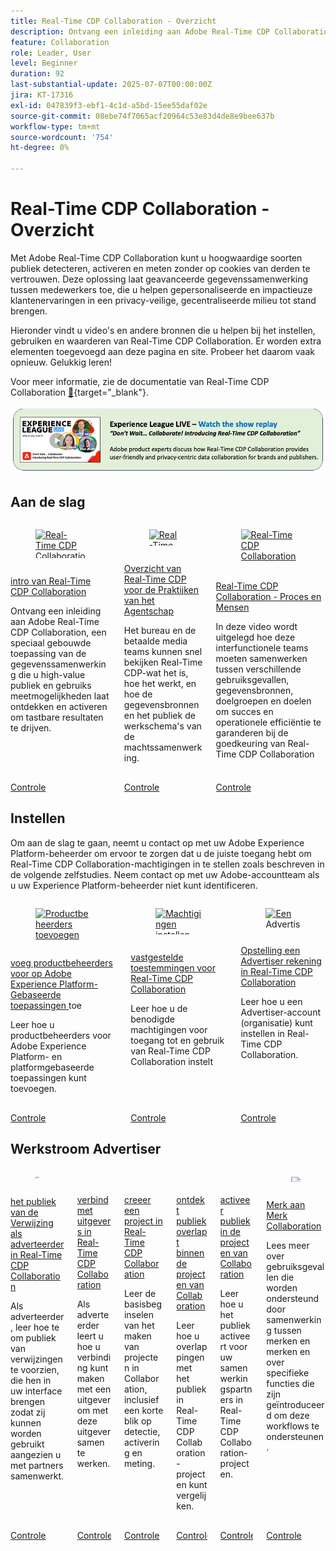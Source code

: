```yaml
---
title: Real-Time CDP Collaboration - Overzicht
description: Ontvang een inleiding aan Adobe Real-Time CDP Collaboration, een speciaal gebouwde toepassing van de gegevenssamenwerking die u high-value publiek en gebruiks meetmogelijkheden laat ontdekken en activeren om tastbare resultaten te drijven.
feature: Collaboration
role: Leader, User
level: Beginner
duration: 92
last-substantial-update: 2025-07-07T00:00:00Z
jira: KT-17316
exl-id: 047839f3-ebf1-4c1d-a5bd-15ee55daf02e
source-git-commit: 08ebe74f7065acf20964c53e83d4de8e9bee637b
workflow-type: tm+mt
source-wordcount: '754'
ht-degree: 0%

---
```


# Real-Time CDP Collaboration - Overzicht

Met Adobe Real-Time CDP Collaboration kunt u hoogwaardige soorten publiek detecteren, activeren en meten zonder op cookies van derden te vertrouwen. Deze oplossing laat geavanceerde gegevenssamenwerking tussen medewerkers toe, die u helpen gepersonaliseerde en impactieuze klantenervaringen in een privacy-veilige, gecentraliseerde milieu tot stand brengen.

Hieronder vindt u video&#39;s en andere bronnen die u helpen bij het instellen, gebruiken en waarderen van Real-Time CDP Collaboration. Er worden extra elementen toegevoegd aan deze pagina en site. Probeer het daarom vaak opnieuw. Gelukkig leren!

Voor meer informatie, zie de documentatie van Real-Time CDP Collaboration [&#128279;](https://experienceleague.adobe.com/nl/docs/real-time-cdp-collaboration/using/home){target="_blank"}.

[![ExL LIVE apr 10, 2025](../assets/exl-live-20250410-img.jpg)](https://experienceleague.adobe.com/nl/docs/events/experience-league-live-recordings/episodes/exl-live-episode-04-10-25)

## Aan de slag

<!-- CARDS
{cta=Watch}
* real-time-cdp-collaboration-intro.md
* rtcdp-overview-for-agency-practitioners.md
* rtcdp-collaboration-process-and-people.md

-->
<!-- START CARDS HTML - DO NOT MODIFY BY HAND -->
<div class="columns">
    <div class="column is-half-tablet is-half-desktop is-one-third-widescreen" aria-label="Real-Time CDP Collaboration intro">
        <div class="card" style="height: 100%; display: flex; flex-direction: column; height: 100%;">
            <div class="card-image">
                <figure class="image x-is-16by9">
                    <a href="real-time-cdp-collaboration-intro.md" title="Real-Time CDP Collaboration intro" target="_blank" rel="referrer">
                        <img class="is-bordered-r-small" src="https://video.tv.adobe.com/v/3446807/?format=jpeg&nocache=1756504084960&captions=dut" alt="Real-Time CDP Collaboration intro"
                             style="width: 100%; aspect-ratio: 16 / 9; object-fit: cover; overflow: hidden; display: block; margin: auto;">
                    </a>
                </figure>
            </div>
            <div class="card-content is-padded-small" style="display: flex; flex-direction: column; flex-grow: 1; justify-content: space-between;">
                <div class="top-card-content">
                    <p class="headline is-size-6 has-text-weight-bold">
                        <a href="real-time-cdp-collaboration-intro.md" target="_blank" rel="referrer" title="Real-Time CDP Collaboration intro"> intro van Real-Time CDP Collaboration </a>
                    </p>
                    <p class="is-size-6">Ontvang een inleiding aan Adobe Real-Time CDP Collaboration, een speciaal gebouwde toepassing van de gegevenssamenwerking die u high-value publiek en gebruiks meetmogelijkheden laat ontdekken en activeren om tastbare resultaten te drijven.</p>
                </div>
                <a href="real-time-cdp-collaboration-intro.md" target="_blank" rel="referrer" class="spectrum-Button spectrum-Button--outline spectrum-Button--primary spectrum-Button--sizeM" style="align-self: flex-start; margin-top: 1rem;">
                    <span class="spectrum-Button-label has-no-wrap has-text-weight-bold"> Controle </span>
                </a>
            </div>
        </div>
    </div>
    <div class="column is-half-tablet is-half-desktop is-one-third-widescreen" aria-label="Real-Time CDP Overview for Agency Practitioners">
        <div class="card" style="height: 100%; display: flex; flex-direction: column; height: 100%;">
            <div class="card-image">
                <figure class="image x-is-16by9">
                    <a href="rtcdp-overview-for-agency-practitioners.md" title="Real-Time CDP - Overzicht voor de Praktijken van het Bureau" target="_blank" rel="referrer">
                        <img class="is-bordered-r-small" src="https://video.tv.adobe.com/v/3464664/?format=jpeg&nocache=1756504084963&captions=dut" alt="Real-Time CDP - Overzicht voor de Praktijken van het Bureau"
                             style="width: 100%; aspect-ratio: 16 / 9; object-fit: cover; overflow: hidden; display: block; margin: auto;">
                    </a>
                </figure>
            </div>
            <div class="card-content is-padded-small" style="display: flex; flex-direction: column; flex-grow: 1; justify-content: space-between;">
                <div class="top-card-content">
                    <p class="headline is-size-6 has-text-weight-bold">
                        <a href="rtcdp-overview-for-agency-practitioners.md" target="_blank" rel="referrer" title="Real-Time CDP - Overzicht voor de Praktijken van het Bureau"> Overzicht van Real-Time CDP voor de Praktijken van het Agentschap </a>
                    </p>
                    <p class="is-size-6">Het bureau en de betaalde media teams kunnen snel bekijken Real-Time CDP-wat het is, hoe het werkt, en hoe de gegevensbronnen en het publiek de werkschema's van de machtssamenwerking.</p>
                </div>
                <a href="rtcdp-overview-for-agency-practitioners.md" target="_blank" rel="referrer" class="spectrum-Button spectrum-Button--outline spectrum-Button--primary spectrum-Button--sizeM" style="align-self: flex-start; margin-top: 1rem;">
                    <span class="spectrum-Button-label has-no-wrap has-text-weight-bold"> Controle </span>
                </a>
            </div>
        </div>
    </div>
    <div class="column is-half-tablet is-half-desktop is-one-third-widescreen" aria-label="Real-Time CDP Collaboration - Process and People">
        <div class="card" style="height: 100%; display: flex; flex-direction: column; height: 100%;">
            <div class="card-image">
                <figure class="image x-is-16by9">
                    <a href="rtcdp-collaboration-process-and-people.md" title="Real-Time CDP Collaboration - Proces en mensen" target="_blank" rel="referrer">
                        <img class="is-bordered-r-small" src="https://video.tv.adobe.com/v/3464675/?format=jpeg&nocache=1756504084955&captions=dut" alt="Real-Time CDP Collaboration - Proces en mensen"
                             style="width: 100%; aspect-ratio: 16 / 9; object-fit: cover; overflow: hidden; display: block; margin: auto;">
                    </a>
                </figure>
            </div>
            <div class="card-content is-padded-small" style="display: flex; flex-direction: column; flex-grow: 1; justify-content: space-between;">
                <div class="top-card-content">
                    <p class="headline is-size-6 has-text-weight-bold">
                        <a href="rtcdp-collaboration-process-and-people.md" target="_blank" rel="referrer" title="Real-Time CDP Collaboration - Proces en mensen"> Real-Time CDP Collaboration - Proces en Mensen </a>
                    </p>
                    <p class="is-size-6">In deze video wordt uitgelegd hoe deze interfunctionele teams moeten samenwerken tussen verschillende gebruiksgevallen, gegevensbronnen, doelgroepen en doelen om succes en operationele efficiëntie te garanderen bij de goedkeuring van Real-Time CDP Collaboration</p>
                </div>
                <a href="rtcdp-collaboration-process-and-people.md" target="_blank" rel="referrer" class="spectrum-Button spectrum-Button--outline spectrum-Button--primary spectrum-Button--sizeM" style="align-self: flex-start; margin-top: 1rem;">
                    <span class="spectrum-Button-label has-no-wrap has-text-weight-bold"> Controle </span>
                </a>
            </div>
        </div>
    </div>
</div>
<!-- END CARDS HTML - DO NOT MODIFY BY HAND -->



## Instellen

Om aan de slag te gaan, neemt u contact op met uw Adobe Experience Platform-beheerder om ervoor te zorgen dat u de juiste toegang hebt om Real-Time CDP Collaboration-machtigingen in te stellen zoals beschreven in de volgende zelfstudies. Neem contact op met uw Adobe-accountteam als u uw Experience Platform-beheerder niet kunt identificeren.

<!-- CARDS
{cta=Watch}
* ../admin/add-product-administrators.md
* set-permissions-for-collaboration.md
* set-up-an-advertiser-account.md

-->
<!-- START CARDS HTML - DO NOT MODIFY BY HAND -->
<div class="columns">
    <div class="column is-half-tablet is-half-desktop is-one-third-widescreen" aria-label="Add product administrators for Adobe Experience Platform-based applications">
        <div class="card" style="height: 100%; display: flex; flex-direction: column; height: 100%;">
            <div class="card-image">
                <figure class="image x-is-16by9">
                    <a href="../admin/add-product-administrators.md" title="Productbeheerders toevoegen voor op Adobe Experience Platform gebaseerde toepassingen" target="_blank" rel="referrer">
                        <img class="is-bordered-r-small" src="https://video.tv.adobe.com/v/3475947?captions=dut&format=jpeg&nocache=1756504085478" alt="Productbeheerders toevoegen voor op Adobe Experience Platform gebaseerde toepassingen"
                             style="width: 100%; aspect-ratio: 16 / 9; object-fit: cover; overflow: hidden; display: block; margin: auto;">
                    </a>
                </figure>
            </div>
            <div class="card-content is-padded-small" style="display: flex; flex-direction: column; flex-grow: 1; justify-content: space-between;">
                <div class="top-card-content">
                    <p class="headline is-size-6 has-text-weight-bold">
                        <a href="../admin/add-product-administrators.md" target="_blank" rel="referrer" title="Productbeheerders toevoegen voor op Adobe Experience Platform gebaseerde toepassingen"> voeg productbeheerders voor op Adobe Experience Platform-Gebaseerde toepassingen </a> toe
                    </p>
                    <p class="is-size-6">Leer hoe u productbeheerders voor Adobe Experience Platform- en platformgebaseerde toepassingen kunt toevoegen.</p>
                </div>
                <a href="../admin/add-product-administrators.md" target="_blank" rel="referrer" class="spectrum-Button spectrum-Button--outline spectrum-Button--primary spectrum-Button--sizeM" style="align-self: flex-start; margin-top: 1rem;">
                    <span class="spectrum-Button-label has-no-wrap has-text-weight-bold"> Controle </span>
                </a>
            </div>
        </div>
    </div>
    <div class="column is-half-tablet is-half-desktop is-one-third-widescreen" aria-label="Set permissions for Real-Time CDP Collaboration">
        <div class="card" style="height: 100%; display: flex; flex-direction: column; height: 100%;">
            <div class="card-image">
                <figure class="image x-is-16by9">
                    <a href="set-permissions-for-collaboration.md" title="Machtigingen instellen voor Real-Time CDP Collaboration" target="_blank" rel="referrer">
                        <img class="is-bordered-r-small" src="https://video.tv.adobe.com/v/3452236/?format=jpeg&nocache=1756504085453&captions=dut" alt="Machtigingen instellen voor Real-Time CDP Collaboration"
                             style="width: 100%; aspect-ratio: 16 / 9; object-fit: cover; overflow: hidden; display: block; margin: auto;">
                    </a>
                </figure>
            </div>
            <div class="card-content is-padded-small" style="display: flex; flex-direction: column; flex-grow: 1; justify-content: space-between;">
                <div class="top-card-content">
                    <p class="headline is-size-6 has-text-weight-bold">
                        <a href="set-permissions-for-collaboration.md" target="_blank" rel="referrer" title="Machtigingen instellen voor Real-Time CDP Collaboration"> vastgestelde toestemmingen voor Real-Time CDP Collaboration </a>
                    </p>
                    <p class="is-size-6">Leer hoe u de benodigde machtigingen voor toegang tot en gebruik van Real-Time CDP Collaboration instelt</p>
                </div>
                <a href="set-permissions-for-collaboration.md" target="_blank" rel="referrer" class="spectrum-Button spectrum-Button--outline spectrum-Button--primary spectrum-Button--sizeM" style="align-self: flex-start; margin-top: 1rem;">
                    <span class="spectrum-Button-label has-no-wrap has-text-weight-bold"> Controle </span>
                </a>
            </div>
        </div>
    </div>
    <div class="column is-half-tablet is-half-desktop is-one-third-widescreen" aria-label="Set up an Advertiser account in Real-Time CDP Collaboration">
        <div class="card" style="height: 100%; display: flex; flex-direction: column; height: 100%;">
            <div class="card-image">
                <figure class="image x-is-16by9">
                    <a href="set-up-an-advertiser-account.md" title="Een Advertiser-account instellen in Real-Time CDP Collaboration" target="_blank" rel="referrer">
                        <img class="is-bordered-r-small" src="https://video.tv.adobe.com/v/3452264/?format=jpeg&nocache=1756504085463" alt="Een Advertiser-account instellen in Real-Time CDP Collaboration"
                             style="width: 100%; aspect-ratio: 16 / 9; object-fit: cover; overflow: hidden; display: block; margin: auto;">
                    </a>
                </figure>
            </div>
            <div class="card-content is-padded-small" style="display: flex; flex-direction: column; flex-grow: 1; justify-content: space-between;">
                <div class="top-card-content">
                    <p class="headline is-size-6 has-text-weight-bold">
                        <a href="set-up-an-advertiser-account.md" target="_blank" rel="referrer" title="Een Advertiser-account instellen in Real-Time CDP Collaboration"> Opstelling een Advertiser rekening in Real-Time CDP Collaboration </a>
                    </p>
                    <p class="is-size-6">Leer hoe u een Advertiser-account (organisatie) kunt instellen in Real-Time CDP Collaboration.</p>
                </div>
                <a href="set-up-an-advertiser-account.md" target="_blank" rel="referrer" class="spectrum-Button spectrum-Button--outline spectrum-Button--primary spectrum-Button--sizeM" style="align-self: flex-start; margin-top: 1rem;">
                    <span class="spectrum-Button-label has-no-wrap has-text-weight-bold"> Controle </span>
                </a>
            </div>
        </div>
    </div>
</div>
<!-- END CARDS HTML - DO NOT MODIFY BY HAND -->

## Werkstroom Advertiser

<!-- CARDS
{cta=Watch}
* reference-audiences-as-an-advertiser.md
* connect-with-publishers.md
* create-a-project.md
* discover-audience-overlaps-in-projects.md
* activate-audiences-in-projects.md
* brand-to-brand-collaboration.md

-->
<!-- START CARDS HTML - DO NOT MODIFY BY HAND -->
<div class="columns">
    <div class="column is-half-tablet is-half-desktop is-one-third-widescreen" aria-label="Reference audiences as an advertiser in Real-Time CDP Collaboration">
        <div class="card" style="height: 100%; display: flex; flex-direction: column; height: 100%;">
            <div class="card-image">
                <figure class="image x-is-16by9">
                    <a href="reference-audiences-as-an-advertiser.md" title="Referentiepubliek als adverteerder in Real-Time CDP Collaboration" target="_blank" rel="referrer">
                        <img class="is-bordered-r-small" src="https://video.tv.adobe.com/v/3452217/?format=jpeg&nocache=1756504085960" alt="Referentiepubliek als adverteerder in Real-Time CDP Collaboration"
                             style="width: 100%; aspect-ratio: 16 / 9; object-fit: cover; overflow: hidden; display: block; margin: auto;">
                    </a>
                </figure>
            </div>
            <div class="card-content is-padded-small" style="display: flex; flex-direction: column; flex-grow: 1; justify-content: space-between;">
                <div class="top-card-content">
                    <p class="headline is-size-6 has-text-weight-bold">
                        <a href="reference-audiences-as-an-advertiser.md" target="_blank" rel="referrer" title="Referentiepubliek als adverteerder in Real-Time CDP Collaboration"> het publiek van de Verwijzing als adverteerder in Real-Time CDP Collaboration </a>
                    </p>
                    <p class="is-size-6">Als adverteerder, leer hoe te om publiek van verwijzingen te voorzien, die hen in uw interface brengen zodat zij kunnen worden gebruikt aangezien u met partners samenwerkt.</p>
                </div>
                <a href="reference-audiences-as-an-advertiser.md" target="_blank" rel="referrer" class="spectrum-Button spectrum-Button--outline spectrum-Button--primary spectrum-Button--sizeM" style="align-self: flex-start; margin-top: 1rem;">
                    <span class="spectrum-Button-label has-no-wrap has-text-weight-bold"> Controle </span>
                </a>
            </div>
        </div>
    </div>
    <div class="column is-half-tablet is-half-desktop is-one-third-widescreen" aria-label="Connect with publishers in Real-Time CDP Collaboration">
        <div class="card" style="height: 100%; display: flex; flex-direction: column; height: 100%;">
            <div class="card-image">
                <figure class="image x-is-16by9">
                    <a href="connect-with-publishers.md" title="Verbinding maken met uitgevers in Real-Time CDP Collaboration" target="_blank" rel="referrer">
                        <img class="is-bordered-r-small" src="https://video.tv.adobe.com/v/3452218/?format=jpeg&nocache=1756504085951" alt="Verbinding maken met uitgevers in Real-Time CDP Collaboration"
                             style="width: 100%; aspect-ratio: 16 / 9; object-fit: cover; overflow: hidden; display: block; margin: auto;">
                    </a>
                </figure>
            </div>
            <div class="card-content is-padded-small" style="display: flex; flex-direction: column; flex-grow: 1; justify-content: space-between;">
                <div class="top-card-content">
                    <p class="headline is-size-6 has-text-weight-bold">
                        <a href="connect-with-publishers.md" target="_blank" rel="referrer" title="Verbinding maken met uitgevers in Real-Time CDP Collaboration"> verbind met uitgevers in Real-Time CDP Collaboration </a>
                    </p>
                    <p class="is-size-6">Als adverteerder leert u hoe u verbinding kunt maken met een uitgever om met deze uitgever samen te werken.</p>
                </div>
                <a href="connect-with-publishers.md" target="_blank" rel="referrer" class="spectrum-Button spectrum-Button--outline spectrum-Button--primary spectrum-Button--sizeM" style="align-self: flex-start; margin-top: 1rem;">
                    <span class="spectrum-Button-label has-no-wrap has-text-weight-bold"> Controle </span>
                </a>
            </div>
        </div>
    </div>
    <div class="column is-half-tablet is-half-desktop is-one-third-widescreen" aria-label="Create a project in Real-Time CDP Collaboration">
        <div class="card" style="height: 100%; display: flex; flex-direction: column; height: 100%;">
            <div class="card-image">
                <figure class="image x-is-16by9">
                    <a href="create-a-project.md" title="Een project maken in Real-Time CDP Collaboration" target="_blank" rel="referrer">
                        <img class="is-bordered-r-small" src="https://video.tv.adobe.com/v/3464040/?format=jpeg&nocache=1756504085943&captions=dut" alt="Een project maken in Real-Time CDP Collaboration"
                             style="width: 100%; aspect-ratio: 16 / 9; object-fit: cover; overflow: hidden; display: block; margin: auto;">
                    </a>
                </figure>
            </div>
            <div class="card-content is-padded-small" style="display: flex; flex-direction: column; flex-grow: 1; justify-content: space-between;">
                <div class="top-card-content">
                    <p class="headline is-size-6 has-text-weight-bold">
                        <a href="create-a-project.md" target="_blank" rel="referrer" title="Een project maken in Real-Time CDP Collaboration"> creeer een project in Real-Time CDP Collaboration </a>
                    </p>
                    <p class="is-size-6">Leer de basisbeginselen van het maken van projecten in Collaboration, inclusief een korte blik op detectie, activering en meting.</p>
                </div>
                <a href="create-a-project.md" target="_blank" rel="referrer" class="spectrum-Button spectrum-Button--outline spectrum-Button--primary spectrum-Button--sizeM" style="align-self: flex-start; margin-top: 1rem;">
                    <span class="spectrum-Button-label has-no-wrap has-text-weight-bold"> Controle </span>
                </a>
            </div>
        </div>
    </div>
    <div class="column is-half-tablet is-half-desktop is-one-third-widescreen" aria-label="Discover audience overlaps inside of Collaboration projects">
        <div class="card" style="height: 100%; display: flex; flex-direction: column; height: 100%;">
            <div class="card-image">
                <figure class="image x-is-16by9">
                    <a href="discover-audience-overlaps-in-projects.md" title="Ontdek overlappingen tussen publiek en Collaboration-projecten" target="_blank" rel="referrer">
                        <img class="is-bordered-r-small" src="https://video.tv.adobe.com/v/3471695/?format=jpeg&nocache=1756504085916&captions=dut" alt="Ontdek overlappingen tussen publiek en Collaboration-projecten"
                             style="width: 100%; aspect-ratio: 16 / 9; object-fit: cover; overflow: hidden; display: block; margin: auto;">
                    </a>
                </figure>
            </div>
            <div class="card-content is-padded-small" style="display: flex; flex-direction: column; flex-grow: 1; justify-content: space-between;">
                <div class="top-card-content">
                    <p class="headline is-size-6 has-text-weight-bold">
                        <a href="discover-audience-overlaps-in-projects.md" target="_blank" rel="referrer" title="Ontdek overlappingen tussen publiek en Collaboration-projecten"> ontdekt publiek overlapt binnen de projecten van Collaboration </a>
                    </p>
                    <p class="is-size-6">Leer hoe u overlappingen met het publiek in Real-Time CDP Collaboration-projecten kunt vergelijken.</p>
                </div>
                <a href="discover-audience-overlaps-in-projects.md" target="_blank" rel="referrer" class="spectrum-Button spectrum-Button--outline spectrum-Button--primary spectrum-Button--sizeM" style="align-self: flex-start; margin-top: 1rem;">
                    <span class="spectrum-Button-label has-no-wrap has-text-weight-bold"> Controle </span>
                </a>
            </div>
        </div>
    </div>
    <div class="column is-half-tablet is-half-desktop is-one-third-widescreen" aria-label="Activate audiences in Collaboration projects">
        <div class="card" style="height: 100%; display: flex; flex-direction: column; height: 100%;">
            <div class="card-image">
                <figure class="image x-is-16by9">
                    <a href="activate-audiences-in-projects.md" title="Soorten publiek activeren in Collaboration-projecten" target="_blank" rel="referrer">
                        <img class="is-bordered-r-small" src="https://video.tv.adobe.com/v/3471684/?format=jpeg&nocache=1756504085925&captions=dut" alt="Soorten publiek activeren in Collaboration-projecten"
                             style="width: 100%; aspect-ratio: 16 / 9; object-fit: cover; overflow: hidden; display: block; margin: auto;">
                    </a>
                </figure>
            </div>
            <div class="card-content is-padded-small" style="display: flex; flex-direction: column; flex-grow: 1; justify-content: space-between;">
                <div class="top-card-content">
                    <p class="headline is-size-6 has-text-weight-bold">
                        <a href="activate-audiences-in-projects.md" target="_blank" rel="referrer" title="Soorten publiek activeren in Collaboration-projecten"> activeer publiek in de projecten van Collaboration </a>
                    </p>
                    <p class="is-size-6">Leer hoe u het publiek activeert voor uw samenwerkingspartners in Real-Time CDP Collaboration-projecten.</p>
                </div>
                <a href="activate-audiences-in-projects.md" target="_blank" rel="referrer" class="spectrum-Button spectrum-Button--outline spectrum-Button--primary spectrum-Button--sizeM" style="align-self: flex-start; margin-top: 1rem;">
                    <span class="spectrum-Button-label has-no-wrap has-text-weight-bold"> Controle </span>
                </a>
            </div>
        </div>
    </div>
    <div class="column is-half-tablet is-half-desktop is-one-third-widescreen" aria-label="Brand to Brand Collaboration">
        <div class="card" style="height: 100%; display: flex; flex-direction: column; height: 100%;">
            <div class="card-image">
                <figure class="image x-is-16by9">
                    <a href="brand-to-brand-collaboration.md" title="Merk naar merk Collaboration" target="_blank" rel="referrer">
                        <img class="is-bordered-r-small" src="https://video.tv.adobe.com/v/3470942/?format=jpeg&nocache=1756504085934&captions=dut" alt="Merk naar merk Collaboration"
                             style="width: 100%; aspect-ratio: 16 / 9; object-fit: cover; overflow: hidden; display: block; margin: auto;">
                    </a>
                </figure>
            </div>
            <div class="card-content is-padded-small" style="display: flex; flex-direction: column; flex-grow: 1; justify-content: space-between;">
                <div class="top-card-content">
                    <p class="headline is-size-6 has-text-weight-bold">
                        <a href="brand-to-brand-collaboration.md" target="_blank" rel="referrer" title="Merk naar merk Collaboration"> Merk aan Merk Collaboration </a>
                    </p>
                    <p class="is-size-6">Lees meer over gebruiksgevallen die worden ondersteund door samenwerking tussen merken en merken en over specifieke functies die zijn geïntroduceerd om deze workflows te ondersteunen.</p>
                </div>
                <a href="brand-to-brand-collaboration.md" target="_blank" rel="referrer" class="spectrum-Button spectrum-Button--outline spectrum-Button--primary spectrum-Button--sizeM" style="align-self: flex-start; margin-top: 1rem;">
                    <span class="spectrum-Button-label has-no-wrap has-text-weight-bold"> Controle </span>
                </a>
            </div>
        </div>
    </div>
</div>
<!-- END CARDS HTML - DO NOT MODIFY BY HAND -->
